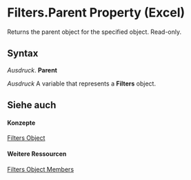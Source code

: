 
# Filters.Parent Property (Excel)

Returns the parent object for the specified object. Read-only.


## Syntax

 _Ausdruck_. **Parent**

 _Ausdruck_ A variable that represents a **Filters** object.


## Siehe auch


#### Konzepte


[Filters Object](a714ed69-7772-5ade-3acd-f3e3d98db62c.md)
#### Weitere Ressourcen


[Filters Object Members](http://msdn.microsoft.com/library/af1d5012-b858-433f-9893-6e6b5bd19058%28Office.15%29.aspx)